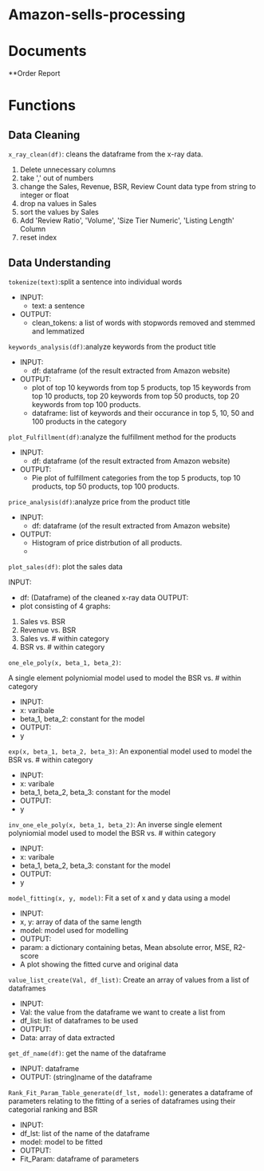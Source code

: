 # Amazon-sells-processing

# Documents
**Order Report


# Functions
## Data Cleaning
`x_ray_clean(df)`: cleans the dataframe from the x-ray data. 
1. Delete unnecessary columns
2. take ',' out of numbers
3. change the Sales, Revenue, BSR, Review Count data type from string to integer or float
4. drop na values in Sales
5. sort the values by Sales
6. Add 'Review Ratio', 'Volume', 'Size Tier Numeric', 'Listing Length' Column
7. reset index
## Data Understanding
`tokenize(text)`:split a sentence into individual words 
- INPUT: 
  - text: a sentence
- OUTPUT:
  - clean_tokens: a list of words with stopwords removed and stemmed and lemmatized

`keywords_analysis(df)`:analyze keywords from the product title
- INPUT: 
  - df: dataframe (of the result extracted from Amazon website)
- OUTPUT:
  - plot of top 10 keywords from top 5 products, top 15 keywords from top 10 products, top 20 keywords from top 50 products, top 20 keywords from top 100 products.
  - dataframe: list of keywords and their occurance in top 5, 10, 50 and 100 products in the category

`plot_Fulfillment(df)`:analyze the fulfillment method for the products 
- INPUT: 
  - df: dataframe (of the result extracted from Amazon website)
- OUTPUT:
  - Pie plot of fulfillment categories from the top 5 products, top 10 products, top 50 products, top 100 products.

`price_analysis(df)`:analyze price from the product title 
- INPUT: 
  - df: dataframe (of the result extracted from Amazon website)
- OUTPUT:
  - Histogram of price distrbution of all products.
  - 

`plot_sales(df)`: plot the sales data

INPUT: 
- df: (Dataframe) of the cleaned x-ray data
OUTPUT:
- plot consisting of 4 graphs:
1. Sales vs. BSR
2. Revenue vs. BSR
3. Sales vs. # within category
4. BSR vs. # within category

`one_ele_poly(x, beta_1, beta_2)`:

A single element polyniomial model used to model the BSR vs. # within category
- INPUT:
- x: varibale
- beta_1, beta_2: constant for the model
- OUTPUT:
- y

`exp(x, beta_1, beta_2, beta_3)`:
An exponential model used to model the BSR vs. # within category
- INPUT:
- x: varibale
- beta_1, beta_2, beta_3: constant for the model
- OUTPUT:
- y

`inv_one_ele_poly(x, beta_1, beta_2)`:
An inverse single element polyniomial model used to model the BSR vs. # within category
- INPUT:
- x: varibale
- beta_1, beta_2, beta_3: constant for the model
- OUTPUT:
- y

`model_fitting(x, y, model)`:
Fit a set of x and y data using a model
- INPUT:
- x, y: array of data of the same length
- model: model used for modelling
- OUTPUT:
- param: a dictionary containing betas, Mean absolute error, MSE, R2-score
- A plot showing the fitted curve and original data

`value_list_create(Val, df_list)`:
Create an array of values from a list of dataframes
- INPUT:
- Val: the value from the dataframe we want to create a list from
- df_list: list of dataframes to be used
- OUTPUT:
- Data: array of data extracted

`get_df_name(df)`: get the name of the dataframe
- INPUT: dataframe
- OUTPUT: (string)name of the dataframe

`Rank_Fit_Param_Table_generate(df_lst, model)`: generates a dataframe of parameters relating to the fitting of a series of dataframes using their categorial ranking and BSR
- INPUT: 
- df_lst: list of the name of the dataframe
- model: model to be fitted
- OUTPUT:
- Fit_Param: dataframe of parameters

